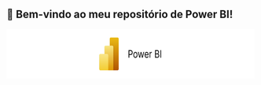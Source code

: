 ## 👋 Bem-vindo ao meu repositório de Power BI!
<p align="left">
  <img src="Assets/PowerBI.jpg" alt="Power BI Logo" width="100%" height="100px"/>
</p>
